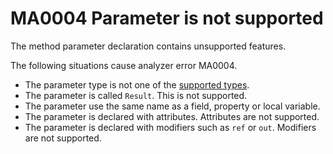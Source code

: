 # MA0004 Parameter is not supported

The method parameter declaration contains unsupported features.

The following situations cause analyzer error MA0004.

+ The parameter type is not one of the [supported types](/README.md#supported-types).
+ The parameter is called `Result`. This is not supported.
+ The parameter use the same name as a field, property or local variable.
+ The parameter is declared with attributes. Attributes are not supported.
+ The parameter is declared with modifiers such as `ref` or `out`. Modifiers are not supported.  
